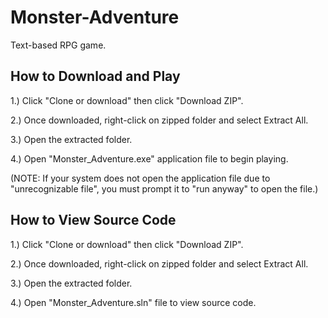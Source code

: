 # Monster-Adventure
Text-based RPG game.

## How to Download and Play
1.) Click "Clone or download" then click "Download ZIP".

2.) Once downloaded, right-click on zipped folder and select Extract All.

3.) Open the extracted folder.

4.) Open "Monster_Adventure.exe" application file to begin playing.

(NOTE: If your system does not open the application file due to "unrecognizable file", you must prompt it to "run anyway" to open the file.)

## How to View Source Code
1.) Click "Clone or download" then click "Download ZIP".

2.) Once downloaded, right-click on zipped folder and select Extract All.

3.) Open the extracted folder.

4.) Open "Monster_Adventure.sln" file to view source code.
